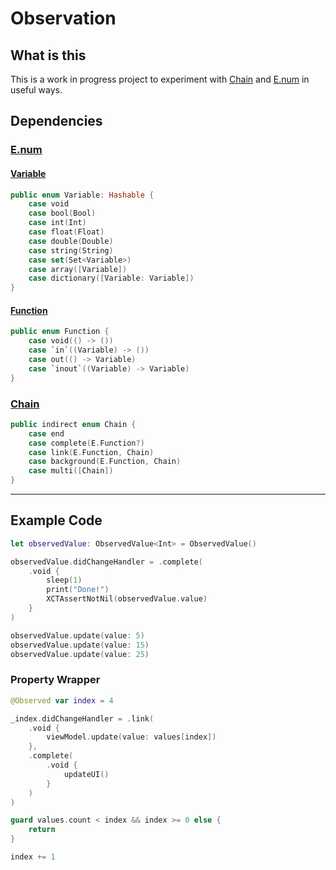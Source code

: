 # Observation

## What is this

This is a work in progress project to experiment with [Chain](https://github.com/0xLeif/Chain) and [E.num](https://github.com/0xLeif/E.num) in useful ways.

## Dependencies 

### [E.num](https://github.com/0xLeif/E.num)

#### [Variable](https://github.com/0xLeif/E.num/blob/main/Sources/E/Variable.swift)

```swift
public enum Variable: Hashable {
    case void
    case bool(Bool)
    case int(Int)
    case float(Float)
    case double(Double)
    case string(String)
    case set(Set<Variable>)
    case array([Variable])
    case dictionary([Variable: Variable])
}
```

#### [Function](https://github.com/0xLeif/E.num/blob/main/Sources/E/Function.swift)

```swift
public enum Function {
    case void(() -> ())
    case `in`((Variable) -> ())
    case out(() -> Variable)
    case `inout`((Variable) -> Variable)
}
```

### [Chain](https://github.com/0xLeif/Chain)


```swift
public indirect enum Chain {
    case end
    case complete(E.Function?)
    case link(E.Function, Chain)
    case background(E.Function, Chain)
    case multi([Chain])
}
```


***

## Example Code

```swift
let observedValue: ObservedValue<Int> = ObservedValue()

observedValue.didChangeHandler = .complete(
    .void {
        sleep(1)
        print("Done!")
        XCTAssertNotNil(observedValue.value)
    }
)

observedValue.update(value: 5)
observedValue.update(value: 15)
observedValue.update(value: 25)
```

### Property Wrapper

```swift
@Observed var index = 4

_index.didChangeHandler = .link(
    .void {
        viewModel.update(value: values[index])
    },
    .complete(
        .void {
            updateUI()
        }
    )
)

guard values.count < index && index >= 0 else {
    return
}

index += 1
```

